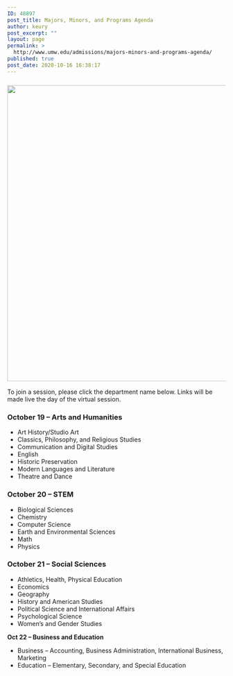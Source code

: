 ```yaml
---
ID: 48897
post_title: Majors, Minors, and Programs Agenda
author: keury
post_excerpt: ""
layout: page
permalink: >
  http://www.umw.edu/admissions/majors-minors-and-programs-agenda/
published: true
post_date: 2020-10-16 16:38:17
---
```

<h3><img class="aligncenter wp-image-48898 size-large" src="http://www.umw.edu/admissions/wp-content/uploads/sites/6/2020/10/Jepson-Faculty-Students-1024x683.jpg" alt="" width="1024" height="683" /></h3>
To join a session, please click the department name below. Links will be made live the day of the virtual session.
<h3><strong>October 19 – Arts and Humanities</strong></h3>
<ul>
 	<li>Art History/Studio Art</li>
 	<li>Classics, Philosophy, and Religious Studies</li>
 	<li>Communication and Digital Studies</li>
 	<li>English</li>
 	<li>Historic Preservation</li>
 	<li>Modern Languages and Literature</li>
 	<li>Theatre and Dance</li>
</ul>
<h3><strong>October 20 – STEM</strong></h3>
<ul>
 	<li>Biological Sciences</li>
 	<li>Chemistry</li>
 	<li>Computer Science</li>
 	<li>Earth and Environmental Sciences</li>
 	<li>Math</li>
 	<li>Physics</li>
</ul>
<h3><strong>October 21 – Social Sciences</strong></h3>
<ul>
 	<li>Athletics, Health, Physical Education</li>
 	<li>Economics</li>
 	<li>Geography</li>
 	<li>History and American Studies</li>
 	<li>Political Science and International Affairs</li>
 	<li>Psychological Science</li>
 	<li>Women’s and Gender Studies</li>
</ul>
<strong>Oct 22 – Business and Education</strong>
<ul>
 	<li>Business – Accounting, Business Administration, International Business, Marketing</li>
 	<li>Education – Elementary, Secondary, and Special Education</li>
</ul>